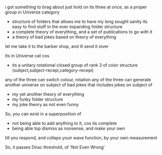 i got something to brag about
just hold on
its three at once, as a proper group in Universe category
- structure of folders that allows me to have my long sought sanity
  its easy to find stuff in the ever expanding folder structure
- a complete theory of everything, and a set of publications to go with it
- a theory of bad jokes based on theory of everything

let me take it to the barber shop, and ill send it oiver


Its in Universe cat cos
- its a unitary rotational closed group of rank 3 of color structure
  (subject,subject-recepi,category-recepi)

any of the three can switch colour, rotation
any of the three can generate another universe on subject of bad jokes
that includes jokes on subject of
- my yet another theory of everything
- my funky folder structure
- my joke theory as not even funny

So, you can exist in a superposition of
- not being able to add anything to it, cos its complete
- being able top dismiss as nonsense, and make your own

till you respond, and collaps youir wave function, by your own measurement

So, it passes Dirac threshold, of 'Not Even Wrong'